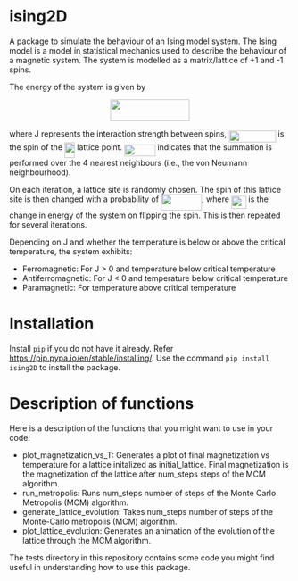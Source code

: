 # ising2D
A package to simulate the behaviour of an Ising model system. 
The Ising model is a model in statistical mechanics used to describe the behaviour of a magnetic system.
The system is modelled as a matrix/lattice of +1 and -1 spins.

The energy of the system is given by 
<p align="center"><img src="/tex/292426c095d91dcf59693e21d3e606b1.svg?invert_in_darkmode&sanitize=true" align=middle width=141.44592pt height=38.89287435pt/></p>
where J represents the interaction strength between spins,
<img src="/tex/580e18465f3e53c541ce7d46f72ae5c1.svg?invert_in_darkmode&sanitize=true" align=middle width=84.27221054999998pt height=21.18721440000001pt/> is the spin of the <img src="/tex/3def24cf259215eefdd43e76525fb473.svg?invert_in_darkmode&sanitize=true" align=middle width=18.32504519999999pt height=27.91243950000002pt/> lattice point.
<img src="/tex/7409d8ab6a0b37fe9d5c8ce22df9aba8.svg?invert_in_darkmode&sanitize=true" align=middle width=55.38259154999999pt height=21.68300969999999pt/> indicates that the summation is performed over the 4 nearest neighbours (i.e., the von Neumann neighbourhood).

On each iteration, a lattice site is randomly chosen.
The spin of this lattice site is then changed with a probability of <img src="/tex/2756e01d0c990457ca6dacc33d8ce90b.svg?invert_in_darkmode&sanitize=true" align=middle width=73.2011082pt height=28.670654099999997pt/>, 
where <img src="/tex/8b315c12c08fd5b9b3d2a80e5db71bb5.svg?invert_in_darkmode&sanitize=true" align=middle width=26.780867849999986pt height=22.465723500000017pt/> is the change in energy of the system on flipping the spin.
This is then repeated for several iterations.

Depending on J and whether the temperature is below or above the critical temperature,
the system exhibits:
* Ferromagnetic: For J > 0 and temperature below critical temperature
* Antiferromagnetic: For J < 0 and temperature below critical temperature
* Paramagnetic: For temperature above critical temperature

# Installation
Install `pip` if you do not have it already. Refer https://pip.pypa.io/en/stable/installing/.
Use the command `pip install ising2D` to install the package.

# Description of functions
Here is a description of the functions that you might want to use in your code:
* plot_magnetization_vs_T: Generates a plot of final magnetization vs temperature for a lattice initalized as initial_lattice. Final magnetization is the magnetization of the lattice after num_steps steps of the MCM algorithm.
* run_metropolis: Runs num_steps number of steps of the Monte Carlo Metropolis (MCM) algorithm.
* generate_lattice_evolution: Takes num_steps number of steps of the Monte-Carlo metropolis (MCM) algorithm.
* plot_lattice_evolution: Generates an animation of the evolution of the lattice through the MCM algorithm.

The tests directory in this repository contains some code you might find useful in understanding how to use this package.
